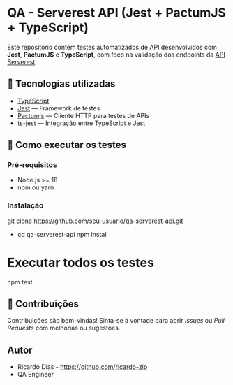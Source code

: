 # QA - Serverest API (Jest + PactumJS + TypeScript)

Este repositório contém testes automatizados de API desenvolvidos com **Jest**, **PactumJS** e **TypeScript**, com foco na validação dos endpoints da [API Serverest](https://serverest.dev/).

## 🔧 Tecnologias utilizadas

- [TypeScript](https://www.typescriptlang.org/)
- [Jest](https://jestjs.io/) — Framework de testes
- [Pactumjs](https://pactumjs.github.io/introduction/welcome.html) — Cliente HTTP para testes de APIs
- [ts-jest](https://kulshekhar.github.io/ts-jest/) — Integração entre TypeScript e Jest


## 🚀 Como executar os testes

### Pré-requisitos

- Node.js >= 18
- npm ou yarn

### Instalação

git clone https://github.com/seu-usuario/qa-serverest-api.git
- cd qa-serverest-api
npm install

# Executar todos os testes
npm test

## 🤝 Contribuições

Contribuições são bem-vindas! Sinta-se à vontade para abrir *Issues* ou *Pull Requests* com melhorias ou sugestões.

## Autor

- Ricardo Dias - https://github.com/ricardo-zip
- QA Engineer

